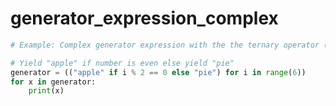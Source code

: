 # generator_expression_complex

```python
# Example: Complex generator expression with the the ternary operator (if-else)

# Yield "apple" if number is even else yield "pie"
generator = (("apple" if i % 2 == 0 else "pie") for i in range(6))
for x in generator:
    print(x)
```
